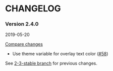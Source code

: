 # CHANGELOG

### Version 2.4.0

2019-05-20

[Compare changes](https://github.com/codevise/pageflow-linkmap-page/compare/2-3-stable...v2.4.0)

- Use theme variable for overlay text color
  ([#58](https://github.com/codevise/pageflow-linkmap-page/pull/58))

See
[2-3-stable branch](https://github.com/codevise/pageflow-linkmap-page/blob/2-3-stable/CHANGELOG.md)
for previous changes.
